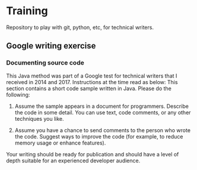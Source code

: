 # Training
Repository to play with git, python, etc, for technical writers. 


## Google writing exercise
### Documenting source code
This Java method was part of a Google test for technical writers that I received in 2014 and 2017. Instructions at the time read as below:
This section contains a short code sample written in Java. Please do the following:

1. Assume the sample appears in a document for programmers. Describe the code in some detail. You can use text, code comments, or any other techniques you like.

2. Assume you have a chance to send comments to the person who wrote the code. Suggest ways to improve the code (for example, to reduce memory usage or enhance features).

Your writing should be ready for publication and should have a level of depth suitable for an experienced developer audience.
